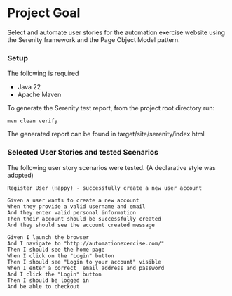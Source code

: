 # Project Goal
Select and automate user stories for the automation exercise website using the Serenity framework and the Page
Object Model pattern.

### Setup
The following is required
- Java 22
- Apache Maven

To generate the Serenity test report, from the project root directory run:
```shell
mvn clean verify
```
The generated report can be found in target/site/serenity/index.html

### Selected User Stories and tested Scenarios

The following user story scenarios were tested. (A declarative style was adopted)

```gherkin
Register User (Happy) - successfully create a new user account
  
Given a user wants to create a new account
When they provide a valid username and email
And they enter valid personal information
Then their account should be successfully created
And they should see the account created message
```
```gherkin
Given I launch the browser
And I navigate to "http://automationexercise.com/"
Then I should see the home page
When I click on the "Login" button
Then I should see "Login to your account" visible
When I enter a correct  email address and password
And I click the "Login" button
Then I should be logged in
And be able to checkout
```
